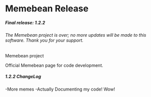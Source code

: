# Memebean Release
##### Final release: 1.2.2
###### The Memebean project is over; no more updates will be made to this software. Thank you for your support.
Memebean project

Official Memebean page for code development.

##### 1.2.2 ChangeLog
-More memes
-Actually Documenting my code! Wow!
